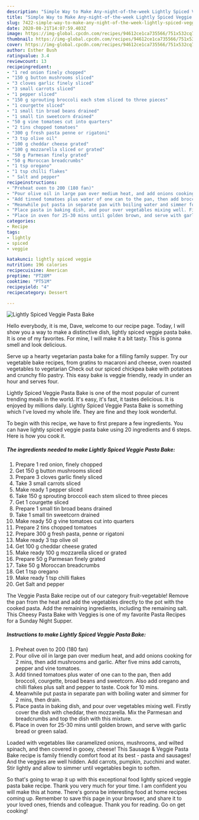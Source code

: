 ```yaml
---
description: "Simple Way to Make Any-night-of-the-week Lightly Spiced Veggie Pasta Bake"
title: "Simple Way to Make Any-night-of-the-week Lightly Spiced Veggie Pasta Bake"
slug: 7422-simple-way-to-make-any-night-of-the-week-lightly-spiced-veggie-pasta-bake
date: 2020-08-21T14:07:59.403Z
image: https://img-global.cpcdn.com/recipes/94612ce1ca735566/751x532cq70/lightly-spiced-veggie-pasta-bake-recipe-main-photo.jpg
thumbnail: https://img-global.cpcdn.com/recipes/94612ce1ca735566/751x532cq70/lightly-spiced-veggie-pasta-bake-recipe-main-photo.jpg
cover: https://img-global.cpcdn.com/recipes/94612ce1ca735566/751x532cq70/lightly-spiced-veggie-pasta-bake-recipe-main-photo.jpg
author: Esther Bush
ratingvalue: 3.4
reviewcount: 13
recipeingredient:
- "1 red onion finely chopped"
- "150 g button mushrooms sliced"
- "3 cloves garlic finely sliced"
- "3 small carrots sliced"
- "1 pepper sliced"
- "150 g sprouting broccoli each stem sliced to three pieces"
- "1 courgette sliced"
- "1 small tin broad beans drained"
- "1 small tin sweetcorn drained"
- "50 g vine tomatoes cut into quarters"
- "2 tins chopped tomatoes"
- "300 g fresh pasta penne or rigatoni"
- "3 tsp olive oil"
- "100 g cheddar cheese grated"
- "100 g mozzarella sliced or grated"
- "50 g Parmesan finely grated"
- "50 g Moroccan breadcrumbs"
- "1 tsp oregano"
- "1 tsp chilli flakes"
- " Salt and pepper"
recipeinstructions:
- "Preheat oven to 200 (180 fan)"
- "Pour olive oil in large pan over medium heat, and add onions cooking for 2 mins, then add mushrooms and garlic. After five mins add carrots, pepper and vine tomatoes."
- "Add tinned tomatoes plus water of one can to the pan, then add broccoli, courgette, broad beans and sweetcorn. Also add oregano and chilli flakes plus salt and pepper to taste. Cook for 10 mins."
- "Meanwhile put pasta in separate pan with boiling water and simmer for 2 mins, then drain."
- "Place pasta in baking dish, and pour over vegetables mixing well. Firstly cover the dish with cheddar, then mozzarella. Mix the Parmesan and breadcrumbs and top the dish with this mixture."
- "Place in oven for 25-30 mins until golden brown, and serve with garlic bread or green salad."
categories:
- Recipe
tags:
- lightly
- spiced
- veggie

katakunci: lightly spiced veggie 
nutrition: 196 calories
recipecuisine: American
preptime: "PT28M"
cooktime: "PT51M"
recipeyield: "4"
recipecategory: Dessert

---
```



![Lightly Spiced Veggie Pasta Bake](https://img-global.cpcdn.com/recipes/94612ce1ca735566/751x532cq70/lightly-spiced-veggie-pasta-bake-recipe-main-photo.jpg)

Hello everybody, it is me, Dave, welcome to our recipe page. Today, I will show you a way to make a distinctive dish, lightly spiced veggie pasta bake. It is one of my favorites. For mine, I will make it a bit tasty. This is gonna smell and look delicious.

Serve up a hearty vegetarian pasta bake for a filling family supper. Try our vegetable bake recipes, from gratins to macaroni and cheese, oven roasted vegetables to vegetarian Check out our spiced chickpea bake with potatoes and crunchy filo pastry. This easy bake is veggie friendly, ready in under an hour and serves four.

Lightly Spiced Veggie Pasta Bake is one of the most popular of current trending meals in the world. It's easy, it's fast, it tastes delicious. It is enjoyed by millions daily. Lightly Spiced Veggie Pasta Bake is something which I've loved my whole life. They are fine and they look wonderful.


To begin with this recipe, we have to first prepare a few ingredients. You can have lightly spiced veggie pasta bake using 20 ingredients and 6 steps. Here is how you cook it.

<!--inarticleads1-->

##### The ingredients needed to make Lightly Spiced Veggie Pasta Bake:

1. Prepare 1 red onion, finely chopped
1. Get 150 g button mushrooms sliced
1. Prepare 3 cloves garlic finely sliced
1. Take 3 small carrots sliced
1. Make ready 1 pepper sliced
1. Take 150 g sprouting broccoli each stem sliced to three pieces
1. Get 1 courgette sliced
1. Prepare 1 small tin broad beans drained
1. Take 1 small tin sweetcorn drained
1. Make ready 50 g vine tomatoes cut into quarters
1. Prepare 2 tins chopped tomatoes
1. Prepare 300 g fresh pasta, penne or rigatoni
1. Make ready 3 tsp olive oil
1. Get 100 g cheddar cheese grated
1. Make ready 100 g mozzarella sliced or grated
1. Prepare 50 g Parmesan finely grated
1. Take 50 g Moroccan breadcrumbs
1. Get 1 tsp oregano
1. Make ready 1 tsp chilli flakes
1. Get  Salt and pepper


The Veggie Pasta Bake recipe out of our category fruit-vegetable! Remove the pan from the heat and add the vegetables directly to the pot with the cooked pasta. Add the remaining ingredients, including the remaining salt. This Cheesy Pasta Bake with Veggies is one of my favorite Pasta Recipes for a Sunday Night Supper. 

<!--inarticleads2-->

##### Instructions to make Lightly Spiced Veggie Pasta Bake:

1. Preheat oven to 200 (180 fan)
1. Pour olive oil in large pan over medium heat, and add onions cooking for 2 mins, then add mushrooms and garlic. After five mins add carrots, pepper and vine tomatoes.
1. Add tinned tomatoes plus water of one can to the pan, then add broccoli, courgette, broad beans and sweetcorn. Also add oregano and chilli flakes plus salt and pepper to taste. Cook for 10 mins.
1. Meanwhile put pasta in separate pan with boiling water and simmer for 2 mins, then drain.
1. Place pasta in baking dish, and pour over vegetables mixing well. Firstly cover the dish with cheddar, then mozzarella. Mix the Parmesan and breadcrumbs and top the dish with this mixture.
1. Place in oven for 25-30 mins until golden brown, and serve with garlic bread or green salad.


Loaded with vegetables like caramelized onions, mushrooms, and wilted spinach, and then covered in gooey, cheese! This Sausage &amp; Veggie Pasta Bake recipe is family friendly comfort food at its best - pasta and sausages! And the veggies are well hidden. Add carrots, pumpkin, zucchini and water. Stir lightly and allow to simmer until vegetables begin to soften. 

So that's going to wrap it up with this exceptional food lightly spiced veggie pasta bake recipe. Thank you very much for your time. I am confident you will make this at home. There's gonna be interesting food at home recipes coming up. Remember to save this page in your browser, and share it to your loved ones, friends and colleague. Thank you for reading. Go on get cooking!
